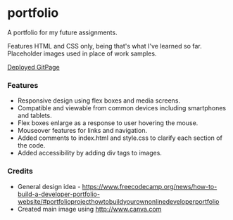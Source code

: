 # portfolio
A portfolio for my future assignments. 

Features HTML and CSS only, being that's what I've learned so far.
Placeholder images used in place of work samples.

[Deployed GitPage](https://jdharkness1.github.io/portfolio/)

### Features

- Responsive design using flex boxes and media screens.
- Compatible and viewable from common devices including smartphones and tablets.
- Flex boxes enlarge as a response to user hovering the mouse. 
- Mouseover features for links and navigation.
- Added comments to index.html and style.css to clarify each section of the code. 
- Added accessibility by adding div tags to images.

### Credits
- General design idea - https://www.freecodecamp.org/news/how-to-build-a-developer-portfolio-website/#portfolioprojecthowtobuildyourownonlinedeveloperportfolio
- Created main image using http://www.canva.com

###

